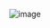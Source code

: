 ![image](https://github.com/sulton300501/NajotDars/assets/148205055/a426b316-edfa-4ff6-8564-7156b6316cee)
